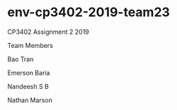 # env-cp3402-2019-team23
CP3402 Assignment 2 2019

Team Members

Bao Tran

Emerson Baria     

Nandeesh S B

Nathan Marson